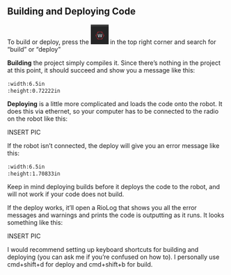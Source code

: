 ## Building and Deploying Code

To build or deploy, press the ![logo](media/image5.png) in the top right corner and search for “build” or “deploy”

**Building** the project simply compiles it. Since there’s nothing in
the project at this point, it should succeed and show you a message like
this:

```{image} media/image16.png 
:width:6.5in
:height:0.72222in
```

**Deploying** is a little more complicated and loads the code onto the
robot. It does this via ethernet, so your computer has to be connected
to the radio on the robot like this:

INSERT PIC

If the robot isn’t connected, the deploy will give you an error message
like this:

```{image} media/image13.png 
:width:6.5in
:height:1.70833in
```

Keep in mind deploying builds before it deploys the code to the robot,
and will not work if your code does not build.

If the deploy works, it’ll open a RioLog that shows you all the error
messages and warnings and prints the code is outputting as it runs. It
looks something like this:

INSERT PIC

I would recommend setting up keyboard shortcuts for building and
deploying (you can ask me if you’re confused on how to). I personally
use cmd+shift+d for deploy and cmd+shift+b for build.